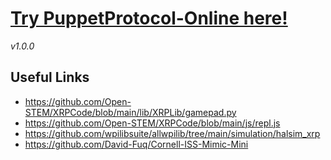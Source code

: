 
# [Try PuppetProtocol-Online here!]([http://pestol.ink/](https://saintsampo.github.io/PuppetProtocol-Online/))

*v1.0.0*


## Useful Links
- https://github.com/Open-STEM/XRPCode/blob/main/lib/XRPLib/gamepad.py
- https://github.com/Open-STEM/XRPCode/blob/main/js/repl.js
- https://github.com/wpilibsuite/allwpilib/tree/main/simulation/halsim_xrp
- https://github.com/David-Fuq/Cornell-ISS-Mimic-Mini
